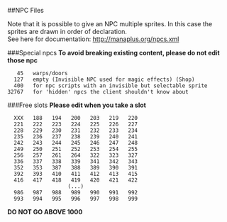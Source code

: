 ##NPC Files

Note that it is possible to give an NPC multiple sprites. In this case the
sprites are drawn in order of declaration.  
See here for documentation: http://manaplus.org/npcs.xml


###Special npcs
**To avoid breaking existing content, please do not edit those npc**
```
   45   warps/doors
  127   empty (Invisible NPC used for magic effects) (Shop)
  400   for npc scripts with an invisible but selectable sprite
32767   for 'hidden' npcs the client shouldn't know about
```

###Free slots
**Please edit when you take a slot**
```
  XXX   188   194   200   203   219   220  
  221   222   223   224   225   226   227  
  228   229   230   231   232   233   234  
  235   236   237   238   239   240   241  
  242   243   244   245   246   247   248  
  249   250   251   252   253   254   255  
  256   257   261   264   322   323   327  
  336   337   338   339   341   342   343  
  352   353   387   388   389   390   391  
  392   393   410   411   412   413   415  
  416   417   418   419   420   421   422  
                   (...)  
  986   987   988   989   990   991   992  
  993   994   995   996   997   998   999  
```
  **DO NOT GO ABOVE 1000**
